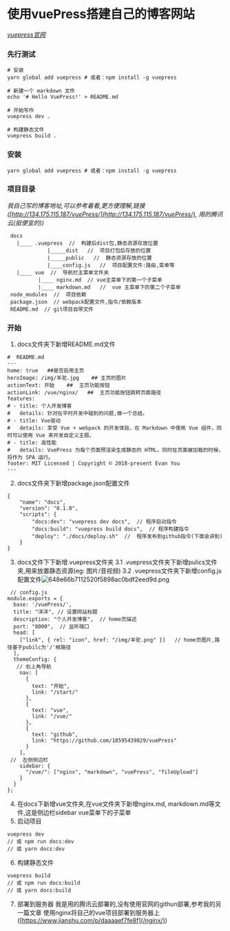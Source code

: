 # 使用vuePress搭建自己的博客网站
*[vuepress官网](https://v1.vuepress.vuejs.org/zh/)*
### 先行测试
```
# 安装
yarn global add vuepress # 或者：npm install -g vuepress

# 新建一个 markdown 文件
echo '# Hello VuePress!' > README.md

# 开始写作
vuepress dev .

# 构建静态文件
vuepress build .
```
###  安装
```
yarn global add vuepress # 或者：npm install -g vuepress
```
### 项目目录   
*我自己写的博客地址,可以参考着看,更方便理解,链接([http://134.175.115.187/vuePress/](http://134.175.115.187/vuePress/), 用的腾讯云(挺便宜的))*
```
 docs
   |____ .vuepress  //  构建后dist包,静态资源存放位置
             |_____dist   //  项目打包后存放的位置
             |_____public   //  静态资源存放的位置
             |____config.js   //  项目配置文件:路由,菜单等
   |____ vue  //  导航栏主菜单文件夹
          |____ nginx.md  // vue主菜单下的第一个子菜单
          |____ markdown.md   //  vue 主菜单下的第二个子菜单
 node_modules  //  项目依赖
 package.json  // webpack配置文件,指令/依赖版本
 README.md  // git项目自带文件
```
### 开始
1.  docs文件夹下新增README.md文件
```
#  README.md
---
home: true   ##是否启用主页
heroImage: /img/羊驼.jpg    ## 主页的图片
actionText: 开始    ##  主页功能按钮
actionLink: /vue/nginx/   ##  主页功能按钮跳转页面路径
features:
# - title: 个人开发博客
#   details: 针对在平时开发中碰到的问题,做一个总结。
# - title: Vue驱动
#   details: 享受 Vue + webpack 的开发体验，在 Markdown 中使用 Vue 组件，同时可以使用 Vue 来开发自定义主题。
# - title: 高性能
#   details: VuePress 为每个页面预渲染生成静态的 HTML，同时在页面被加载的时候，将作为 SPA 运行。
footer: MIT Licensed | Copyright © 2018-present Evan You
---
```
2. docs文件夹下新增package.json配置文件
```
{
    "name": "docs",
    "version": "0.1.0",
    "scripts": {
        "docs:dev": "vuepress dev docs",  // 程序启动指令
        "docs:build": "vuepress build docs",  // 程序构建指令
        "deploy": "./docs/deploy.sh"  //  程序发布到github指令(下面会讲到)
    }
}
```
3.  docs文件下下新增.vuepress文件夹
 3.1 .vuepress文件夹下新增pulics文件夹,用来放置静态资源(eg: 图片/音视频)
 3.2 .vuepress文件夹下新增config.js配置文件![648e66b7112520f5898ac0bdf2eed9d.png](https://upload-images.jianshu.io/upload_images/13491706-b076575feede8386.png?imageMogr2/auto-orient/strip%7CimageView2/2/w/1240)

```
 // config.js
module.exports = {
  base: '/vuePress/',
  title: "洋洋", // 设置网站标题
  description: "个人开发博客",  // home页描述
  port: "8000",  // 监听端口
  head: [
    ["link", { rel: "icon", href: "/img/羊驼.png" }]   // home页图片,路径基于pubilc为'/'根路径
  ],
  themeConfig: {
   // 右上角导航
    nav: [
      {
        text: "开始",
        link: "/start/"
      },
      {
        text: "vue",
        link: "/vue/"
      },
      {
        text: "github",
        link: "https://github.com/18595439829/vuePress"
      }
    ],
 //  左侧侧边栏
    sidebar: {
      "/vue/": ["nginx", "markdown", "vuePress", "fileUpload"]
    }
  }
};
```
4. 在docs下新增vue文件夹,在vue文件夹下新增nginx.md,  markdown.md等文件,这是侧边栏sidebar  vue菜单下的子菜单
5.  启动项目
```
vuepress dev 
// 或 npm run docs:dev
// 或 yarn docs:dev
```
6.  构建静态文件
```
vuepress build
// 或 npm run docs:build
// 或 yarn docs:build
```
7. 部署到服务器
我是用的腾讯云部署的,没有使用官网的githun部署,参考我的另一篇文章
使用nginx将自己的vue项目部署到服务器上([https://www.jianshu.com/p/daaaaef7fe8f](/nginx/))